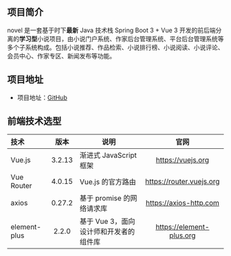 


## 项目简介

novel 是一套基于时下**最新** Java 技术栈 Spring Boot 3 + Vue 3 开发的前后端分离的**学习型**小说项目，由小说门户系统、作家后台管理系统、平台后台管理系统等多个子系统构成。包括小说推荐、作品检索、小说排行榜、小说阅读、小说评论、会员中心、作家专区、新闻发布等功能。

## 项目地址

- 项目地址：[GitHub](https://github.com/724213274/novel)

## 前端技术选型

| 技术               |  版本   | 说明                       | 官网                                |
| :----------------- | :-----: | -------------------------- | :-------------------------------------: |
| Vue.js        |  3.2.13  | 渐进式 JavaScript 框架 | https://vuejs.org  |
| Vue Router            |  4.0.15  | Vue.js 的官方路由                    | https://router.vuejs.org                  |
| axios       |  0.27.2  | 基于 promise 的网络请求库               | https://axios-http.com                  |
| element-plus               | 2.2.0  | 基于 Vue 3，面向设计师和开发者的组件库   | https://element-plus.org            |

